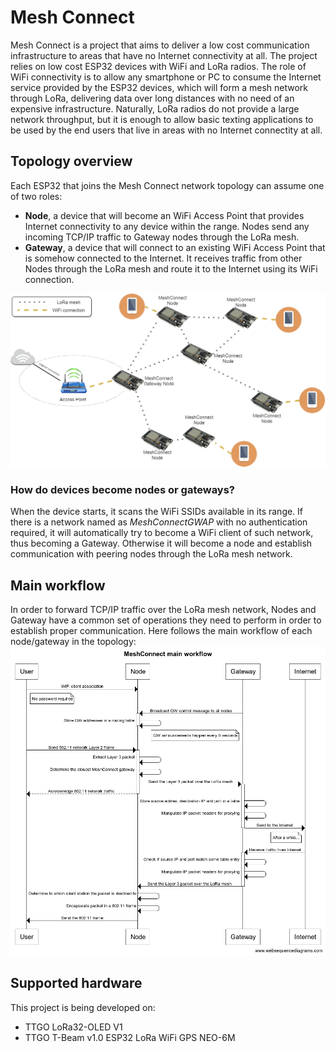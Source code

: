 # Mesh Connect
Mesh Connect is a project that aims to deliver a low cost communication infrastructure to areas that have no Internet connectivity at all. The project relies on low cost ESP32 devices with WiFi and LoRa radios. The role of WiFi connectivity is to allow any smartphone or PC to consume the Internet service provided by the ESP32 devices, which will form a mesh network through LoRa, delivering data over long distances with no need of an expensive infrastructure. Naturally, LoRa radios do not provide a large network throughput, but it is enough to allow basic texting applications to be used by the end users that live in areas with no Internet connectity at all.

## Topology overview
Each ESP32 that joins the Mesh Connect network topology can assume one of two roles:
- **Node**, a device that will become an WiFi Access Point that provides Internet connectivity to any device within the range. Nodes send any incoming TCP/IP traffic to Gateway nodes through the LoRa mesh.
- **Gateway**, a device that will connect to an existing WiFi Access Point that is somehow connected to the Internet. It receives traffic from other Nodes through the LoRa mesh and route it to the Internet using its WiFi connection. 

![Topology Overview](docs/topology.png)

### How do devices become nodes or gateways?
When the device starts, it scans the WiFi SSIDs available in its range. If there is a network named as *MeshConnectGWAP* with no authentication required, it will automatically try to become a WiFi client of such network, thus becoming a Gateway. Otherwise it will become a node and establish communication with peering nodes through the LoRa mesh network.

## Main workflow
In order to forward TCP/IP traffic over the LoRa mesh network, Nodes and Gateway have a common set of operations they need to perform in order to establish proper communication. Here follows the main workflow of each node/gateway in the topology:
![Main Workflow](docs/packet_seq_diag.png)

## Supported hardware
This project is being developed on:
- TTGO LoRa32-OLED V1
- TTGO T-Beam v1.0 ESP32 LoRa WiFi GPS NEO-6M

